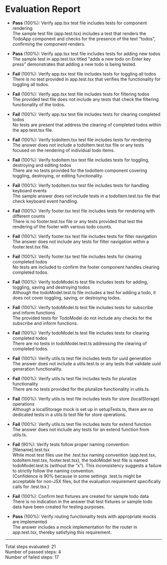 # Evaluation Report

- **Pass** (100%): Verify app.tsx test file includes tests for component rendering  
  The sample test file (app.test.tsx) includes a test that renders the TodoApp component and checks for the presence of the text "todos", confirming the component renders.

- **Pass** (100%): Verify app.tsx test file includes tests for adding new todos  
  The sample test in app.test.tsx titled "adds a new todo on Enter key press" demonstrates that adding a new todo is being tested.

- **Fail** (100%): Verify app.tsx test file includes tests for toggling all todos  
  There is no test provided in app.test.tsx that verifies the functionality for toggling all todos.

- **Fail** (100%): Verify app.tsx test file includes tests for filtering todos  
  The provided test file does not include any tests that check the filtering functionality of the todos.

- **Fail** (100%): Verify app.tsx test file includes tests for clearing completed todos  
  No tests are present that address the clearing of completed todos within the app.test.tsx file.

- **Fail** (100%): Verify todoItem.tsx test file includes tests for rendering  
  The answer does not include a todoItem.test.tsx file or any tests focused on the rendering of individual todo items.

- **Fail** (100%): Verify todoItem.tsx test file includes tests for toggling, destroying and editing todos  
  There are no tests provided for the todoItem component covering toggling, destroying, or editing functionality.

- **Fail** (100%): Verify todoItem.tsx test file includes tests for handling keyboard events  
  The sample answer does not include tests in a todoItem.test.tsx file that check keyboard event handling.

- **Fail** (100%): Verify footer.tsx test file includes tests for rendering with different counts  
  There is no footer.test.tsx file or any tests provided that test the rendering of the footer with various todo counts.

- **Fail** (100%): Verify footer.tsx test file includes tests for filter navigation  
  The answer does not include any tests for filter navigation within a footer.test.tsx file.

- **Fail** (100%): Verify footer.tsx test file includes tests for clearing completed todos  
  No tests are included to confirm the footer component handles clearing completed todos.

- **Fail** (100%): Verify todoModel.ts test file includes tests for adding, toggling, saving and destroying todos  
  Although the todoModel.test.ts file includes a test for adding a todo, it does not cover toggling, saving, or destroying todos.

- **Fail** (100%): Verify todoModel.ts test file includes tests for subscribe and inform functions  
  The provided tests for TodoModel do not include any checks for the subscribe and inform functions.

- **Fail** (100%): Verify todoModel.ts test file includes tests for clearing completed todos  
  There are no tests in todoModel.test.ts addressing the clearing of completed todos.

- **Fail** (100%): Verify utils.ts test file includes tests for uuid generation  
  The answer does not include a utils.test.ts or any tests that validate uuid generation functionality.

- **Fail** (100%): Verify utils.ts test file includes tests for pluralize functionality  
  There are no tests provided for the pluralize functionality in utils.ts.

- **Fail** (100%): Verify utils.ts test file includes tests for store (localStorage) operations  
  Although a localStorage mock is set up in setupTests.ts, there are no dedicated tests in a utils.ts test file for store operations.

- **Fail** (100%): Verify utils.ts test file includes tests for extend function  
  The answer does not include any tests for an extend function from utils.ts.

- **Fail** (90%): Verify tests follow proper naming convention: [filename].test.tsx  
  While most test files use the .test.tsx naming convention (app.test.tsx, todoItem.test.tsx, footer.test.tsx), the todoModel test file is named todoModel.test.ts (without the “x”). This inconsistency suggests a failure to strictly follow the naming convention.  
  (Confidence is 90% because in some settings .test.ts might be acceptable for non-JSX files, but the evaluation requirement specifically calls for .test.tsx.)

- **Fail** (100%): Confirm test fixtures are created for sample todo data  
  There is no indication in the answer that test fixtures or sample todo data have been created for testing purposes.

- **Pass** (100%): Verify routing functionality tests with appropriate mocks are implemented  
  The answer includes a mock implementation for the router in app.test.tsx, thereby satisfying this requirement.

---

Total steps evaluated: 21  
Number of passed steps: 4  
Number of failed steps: 17